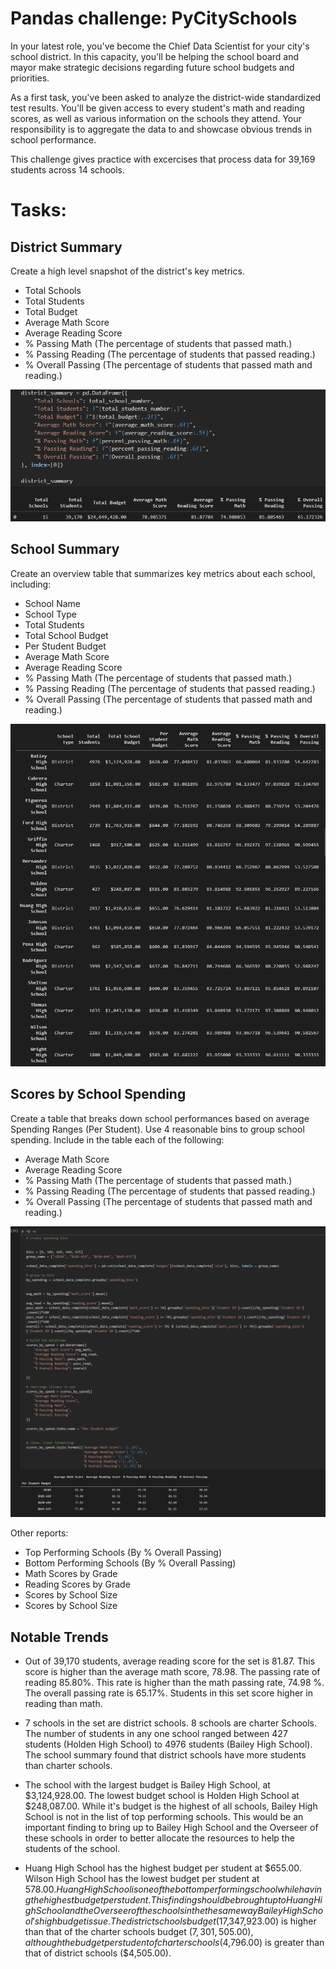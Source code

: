 # Pandas challenge: PyCitySchools
 
In your latest role, you've become the Chief Data Scientist for your city's school district. In this capacity, you'll be helping the  school board and mayor make strategic decisions regarding future school budgets and priorities.

As a first task, you've been asked to analyze the district-wide standardized test results. You'll be given access to every student's math and reading scores, as well as various information on the schools they attend. Your responsibility is to aggregate the data to and showcase obvious trends in school performance.

This challenge gives practice with excercises that process data for 39,169 students across 14 schools.

# Tasks:
## District Summary

Create a high level snapshot  of the district's key metrics.
- Total Schools
- Total Students
- Total Budget
- Average Math Score
- Average Reading Score
- % Passing Math (The percentage of students that passed math.)
- % Passing Reading (The percentage of students that passed reading.)
- % Overall Passing (The percentage of students that passed math and reading.)

![District summary](https://github.com/Jeffsfine/pandas-challenge/blob/main/Images/District%20summary.png)

## School Summary

Create an overview table that summarizes key metrics about each school, including:

- School Name
- School Type
- Total Students
- Total School Budget
- Per Student Budget
- Average Math Score
- Average Reading Score
- % Passing Math (The percentage of students that passed math.)
- % Passing Reading (The percentage of students that passed reading.)
- % Overall Passing (The percentage of students that passed math and reading.)

![School Sumamry](https://github.com/Jeffsfine/pandas-challenge/blob/main/Images/School%20summary.png)

## Scores by School Spending

Create a table that breaks down school performances based on average Spending Ranges (Per Student). Use 4 reasonable bins to group school spending. Include in the table each of the following:

- Average Math Score
- Average Reading Score
- % Passing Math (The percentage of students that passed math.)
- % Passing Reading (The percentage of students that passed reading.)
- % Overall Passing (The percentage of students that passed math and reading.)

![Scores by school spending](https://github.com/Jeffsfine/pandas-challenge/blob/main/Images/Scores%20by%20School%20Spending.png)

Other reports: 

- Top Performing Schools (By % Overall Passing)
- Bottom Performing Schools (By % Overall Passing)
- Math Scores by Grade
- Reading Scores by Grade
- Scores by School Size
- Scores by School Size

## Notable Trends

* Out of 39,170 students, average reading score for the set is 81.87. This score is higher than the average math score, 78.98.
 The passing rate of reading 85.80%. This rate is higher than the math passing rate, 74.98 %.
 The overall passing rate is 65.17%. Students in this set score higher in reading than math.

* 7 schools in the set are district schools. 8 schools are charter Schools. The number of students in any one school ranged between 427 students (Holden High School) to 4976 students (Bailey High School). 
The school summary found that district schools have more students than charter schools.

* The school with the largest budget is Bailey High School, at $3,124,928.00. The lowest budget school is Holden High School at $248,087.00.
While it's budget is the highest of all schools, Bailey High School is not in the list of top performing schools. 
This would be an important finding to bring up to Bailey High School and the Overseer of these schools in order to better allocate the resources to help the students of the school. 

* Huang High School has the highest budget per student at $655.00. 
Wilson High School has the lowest budget per student at $578.00. 
Huang High School is one of the bottom performing school while having the highest budget per student. This finding should be brought up to Huang High School and the Overseer of the schools in the the same way Bailey High School's high budget issue.
The district schools budget ($17,347,923.00) is higher than that of the charter schools budget ($7,301,505.00), although the budget per student of charter schools ($4,796.00) is greater than that of district schools ($4,505.00).  
